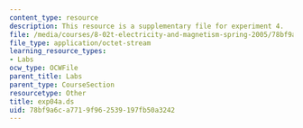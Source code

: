 ```yaml
---
content_type: resource
description: This resource is a supplementary file for experiment 4.
file: /media/courses/8-02t-electricity-and-magnetism-spring-2005/78bf9a6ca7719f962539197fb50a3242_exp04a.ds
file_type: application/octet-stream
learning_resource_types:
- Labs
ocw_type: OCWFile
parent_title: Labs
parent_type: CourseSection
resourcetype: Other
title: exp04a.ds
uid: 78bf9a6c-a771-9f96-2539-197fb50a3242
---
```


